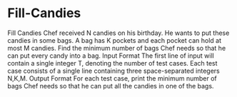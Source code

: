 # Fill-Candies

Fill Candies
Chef received N candies on his birthday. He wants to put these candies in some bags. A bag has K pockets and each pocket can hold at most 
M candies. Find the minimum number of bags Chef needs so that he can put every candy into a bag.
Input Format
The first line of input will contain a single integer T, denoting the number of test cases.
Each test case consists of a single line containing three space-separated integers N,K,M.
Output Format
For each test case, print the minimum number of bags Chef needs so that he can put all the candies in one of the bags.
